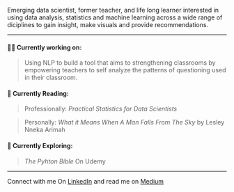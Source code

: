 Emerging data scientist, former teacher, and life long learner interested in using data analysis, statistics and machine learning across a wide range of diciplines to gain insight, make visuals and provide recommendations.   

---

#### 👩‍💻 Currently working on:  
> Using NLP to build a tool that aims to strengthening classrooms by empowering teachers to self analyze the patterns of questioning used in their classroom.  

#### 📕 Currently Reading:
> Professionally: *Practical Statistics for Data Scientists*  

> Personally: *What it Means When A Man Falls From The Sky* by Lesley Nneka Arimah

#### 🔎 Currently Exploring: 
> *The Pyhton Bible* On Udemy  

---

Connect with me On [LinkedIn](https://www.linkedin.com/in/kristendavis-27/) and read me on [Medium](https://medium.com/me/design)



